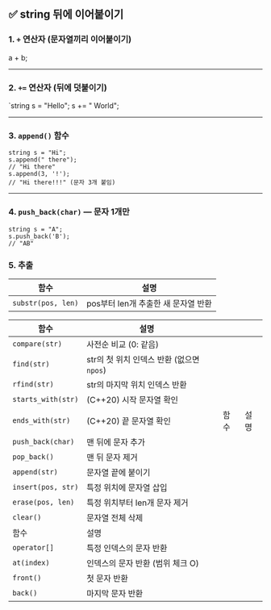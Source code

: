 ## ✅ string 뒤에 이어붙이기 
###  1. `+` 연산자 (문자열끼리 이어붙이기)


a + b; 

---

###  2. `+=` 연산자 (뒤에 덧붙이기)


`string s = "Hello"; s += " World";

---

###  3. `append()` 함수


```
string s = "Hi"; 
s.append(" there");        
// "Hi there" 
s.append(3, '!');         
// "Hi there!!!" (문자 3개 붙임)
```

---

###  4. `push_back(char)` — 문자 1개만

```
string s = "A"; 
s.push_back('B');  
// "AB"
```

### 5. 추출

|함수|설명|
|---|---|
|`substr(pos, len)`|pos부터 len개 추출한 새 문자열 반환|

| 함수                 | 설명                            |     |     |     |
| ------------------ | ----------------------------- | --- | --- | --- |
| `compare(str)`     | 사전순 비교 (0: 같음)                |     |     |     |
| `find(str)`        | str의 첫 위치 인덱스 반환 (없으면 `npos`) |     |     |     |
| `rfind(str)`       | str의 마지막 위치 인덱스 반환            |     |     |     |
| `starts_with(str)` | (C++20) 시작 문자열 확인             |     |     |     |
| `ends_with(str)`   | (C++20) 끝 문자열 확인              |     | 함수  | 설명  |
| `push_back(char)`  | 맨 뒤에 문자 추가                    |     |     |     |
| `pop_back()`       | 맨 뒤 문자 제거                     |     |     |     |
| `append(str)`      | 문자열 끝에 붙이기                    |     |     |     |
| `insert(pos, str)` | 특정 위치에 문자열 삽입                 |     |     |     |
| `erase(pos, len)`  | 특정 위치부터 len개 문자 제거            |     |     |     |
| `clear()`          | 문자열 전체 삭제                     |     |     |     |
| 함수                 | 설명                            |     |     |     |
| `operator[]`       | 특정 인덱스의 문자 반환                 |     |     |     |
| `at(index)`        | 인덱스의 문자 반환 (범위 체크 O)          |     |     |     |
| `front()`          | 첫 문자 반환                       |     |     |     |
| `back()`           | 마지막 문자 반환                     |     |     |     |